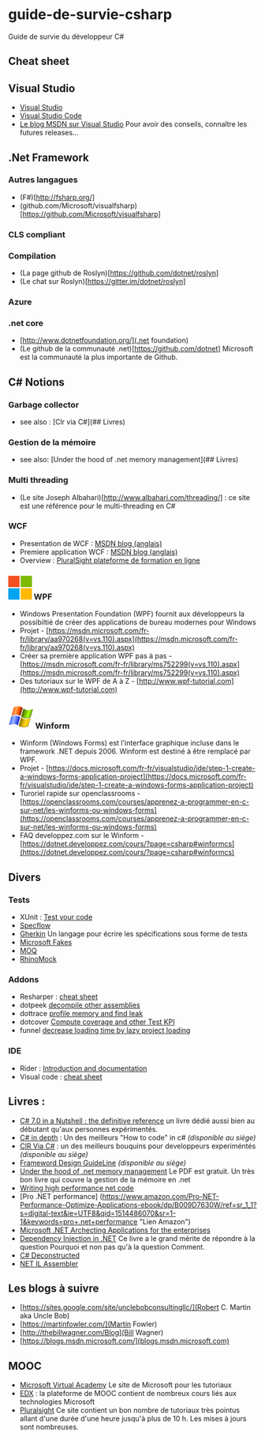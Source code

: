 # guide-de-survie-csharp
Guide de survie du développeur C#

## Cheat sheet

## Visual Studio
* [Visual Studio](https://www.visualstudio.com/)
* [Visual Studio Code](https://code.visualstudio.com/)
* [Le blog MSDN sur Visual Studio](https://blogs.msdn.microsoft.com/visualstudio/) Pour avoir des conseils, connaître les futures releases...

## .Net Framework

### Autres langagues
* (F#)[http://fsharp.org/]
* (github.com/Microsoft/visualfsharp)[https://github.com/Microsoft/visualfsharp]

### CLS compliant

### Compilation
* (La page github de Roslyn)[https://github.com/dotnet/roslyn]
* (Le chat sur Roslyn)[https://gitter.im/dotnet/roslyn]

### Azure

### .net core
* [http://www.dotnetfoundation.org/](.net foundation)
* (Le github de la communauté .net)[https://github.com/dotnet] Microsoft est la communauté la plus importante de Github.

## C# Notions

### Garbage collector
* see also : [Clr via C#](## Livres)

### Gestion de la mémoire
* see also: [Under the hood of .net memory management](## Livres)

### Multi threading
* (Le site Joseph Albahari)[http://www.albahari.com/threading/] : ce site est une référence pour le multi-threading en C#

### WCF
* Presentation de WCF : [MSDN blog (anglais)](https://msdn.microsoft.com/fr-fr/library/ms731082(v=vs.110).aspx)
* Premiere application WCF : [MSDN blog (anglais)](https://msdn.microsoft.com/fr-fr/library/bb386386.aspx)
* Overview : [PluralSight plateforme de formation en ligne](https://app.pluralsight.com/library/search?q=wcf)

### ![Logo WPF](images/wpf.png "WPF") WPF

* Windows Presentation Foundation (WPF) fournit aux développeurs la possibiltié de créer des applications de bureau modernes pour Windows
* Projet - [https://msdn.microsoft.com/fr-fr/library/aa970268(v=vs.110).aspx](https://msdn.microsoft.com/fr-fr/library/aa970268(v=vs.110).aspx)
* Créer sa première application WPF pas à pas - [https://msdn.microsoft.com/fr-fr/library/ms752299(v=vs.110).aspx](https://msdn.microsoft.com/fr-fr/library/ms752299(v=vs.110).aspx)
* Des tutoriaux sur le WPF de A à Z - [http://www.wpf-tutorial.com](http://www.wpf-tutorial.com)

### ![Logo Winform](images/winform.png "Winform") Winform

* Winform (Windows Forms) est l'interface graphique incluse dans le framework .NET depuis 2006. Winform est destiné à être remplacé par WPF.
* Projet - [https://docs.microsoft.com/fr-fr/visualstudio/ide/step-1-create-a-windows-forms-application-project](https://docs.microsoft.com/fr-fr/visualstudio/ide/step-1-create-a-windows-forms-application-project)
* Turoriel rapide sur openclassrooms - [https://openclassrooms.com/courses/apprenez-a-programmer-en-c-sur-net/les-winforms-ou-windows-forms](https://openclassrooms.com/courses/apprenez-a-programmer-en-c-sur-net/les-winforms-ou-windows-forms)
* FAQ developpez.com sur le Winform - [https://dotnet.developpez.com/cours/?page=csharp#winformcs](https://dotnet.developpez.com/cours/?page=csharp#winformcs)


## Divers

### Tests
* XUnit : [Test your code](http://www.ennoble-studios.com/tuts/nunit-2-cheat-sheet.html)
* [Specflow](http://specflow.org/)
* [Gherkin](http://docs.behat.org/en/v2.5/guides/1.gherkin.html) Un langage pour écrire les spécifications sous forme de tests
* [Microsoft Fakes](https://app.pluralsight.com/library/courses/microsoft-fakes/table-of-contents "Lien Pluralsight")
* [MOQ](https://www.nuget.org/packages/Moq/ "Lien nuget.org")
* [RhinoMock](https://www.nuget.org/packages/RhinoMocks/ "Lien nuget.org")

### Addons 
* Resharper : [cheat sheet](https://www.jetbrains.com/resharper/docs/ReSharper_DefaultKeymap_VSscheme.pdf) 
* dotpeek [decompile other assemblies](https://www.jetbrains.com/help/decompiler/dotPeek_Getting_Started.html "documentation and introduction")
* dottrace [profile memory and find leak](https://www.jetbrains.com/help/profiler/Get_Started_with_Performance_Viewer.html)
* dotcover [Compute coverage and other Test KPI](https://www.jetbrains.com/help/dotcover/Getting_Started_with_dotCover.html)
* funnel [decrease loading time by lazy project loading](http://vsfunnel.com/)

### IDE
* Rider : [Introduction and documentation](https://www.jetbrains.com/rider/documentation/)
* Visual code : [cheat sheet](http://visualstudioshortcuts.com/2017/)


## Livres :
* [C# 7.0 in a Nutshell : the definitive reference](https://www.amazon.fr/dp/B076DMK61S/ref=dp-kindle-redirect?_encoding=UTF8&btkr=1 "Lien amazon") un livre dédié aussi bien au débutant qu'aux personnes expérimentés.
* [C# in depth](https://www.amazon.fr/C-Depth-Jon-Skeet/dp/161729134X "Lien amazon") : Un des meilleurs "How to code" in c# _(disponible au siège)_
* [ClR Via C#](https://www.amazon.com/CLR-via-4th-Developer-Reference/dp/0735667454 "Lien amazon") : un des meilleurs bouquins pour developpeurs experiméntés _(disponible au siège)_
* [Frameword Design GuideLine](https://www.amazon.fr/Framework-Design-Guidelines-Conventions-Libraries/dp/0321545613 "Lien amazon") _(disponible au siège)_
* [Under the hood of .net memory management](https://www.red-gate.com/library/under-the-hood-of-net-memory-management) Le PDF est gratuit. Un très bon livre qui couvre la gestion de la mémoire en .net
* [Writing high performance net code](https://www.amazon.com/Writing-High-Performance-NET-Code-Watson-ebook/dp/B00LR30G4O "Lien Amazon")
* [Pro .NET performance] (https://www.amazon.com/Pro-NET-Performance-Optimize-Applications-ebook/dp/B009D7630W/ref=sr_1_1?s=digital-text&ie=UTF8&qid=1514486070&sr=1-1&keywords=pro+.net+performance "Lien Amazon") 
* [Microsoft .NET Archecting Applications for the enterprises](https://www.amazon.com/Microsoft-NET-Architecting-Applications-Enterprise/dp/0735685355/ref=sr_1_1?ie=UTF8&qid=1514486110&sr=8-1&keywords=microsoft+.net+architecting+applications+for+the+enterprise "Lien Amazon")
* [Dependency Injection in .NET](https://www.amazon.com/Dependency-Injection-NET-Mark-Seemann/dp/1935182501/ref=sr_1_1?s=books&ie=UTF8&qid=1514486205&sr=1-1&keywords=dependency+injection+in+.net "Lien Amazon") Ce livre a le grand mérite de répondre à la question Pourquoi et non pas qu'à la question Comment.
* [C# Deconstructed](https://www.amazon.com/Deconstructed-Discover-works-NET-Framework/dp/1430266708/ref=sr_1_1?s=books&ie=UTF8&qid=1514486413&sr=1-1&keywords=C%23+deconstructed "Lien Amazon")
* [NET IL Assembler](https://www.amazon.com/NET-Assembler-Serge-Lidin/dp/1430267615/ref=sr_1_1?s=books&ie=UTF8&qid=1514486448&sr=1-1&keywords=net+il+assembler "Lien Amazon")

## Les blogs à suivre
* [https://sites.google.com/site/unclebobconsultingllc/](Robert C. Martin aka Uncle Bob)
* [https://martinfowler.com/](Martin Fowler)
* [http://thebillwagner.com/Blog](Bill Wagner)
* [https://blogs.msdn.microsoft.com/](blogs.msdn.microsoft.com)

## MOOC
* [Microsoft Virtual Academy](https://mva.microsoft.com/) Le site de Microsoft pour les tutoriaux
* [EDX](https://www.edx.org/course?search_query=microsoft) : la plateforme de MOOC contient de nombreux cours liés aux technologies Microsoft
* [Pluralsight](http://www.pluralsight.com) Ce site contient un bon nombre de tutoriaux très pointus allant d'une durée d'une heure jusqu'à plus de 10 h. Les mises à jours sont nombreuses.
